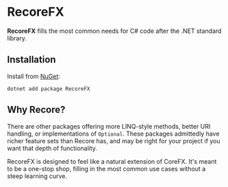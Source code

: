 # RecoreFX

**RecoreFX** fills the most common needs for C# code after the .NET standard library.

## Installation
Install from [NuGet](https://www.nuget.org/packages/RecoreFX/):

```
dotnet add package RecoreFX
```

## Why Recore?
There are other packages offering more LINQ-style methods, better URI handling, or implementations of `Optional`.
These packages admittedly have richer feature sets than Recore has, and may be right for your project if you want that depth of functionality.

RecoreFX is designed to feel like a natural extension of CoreFX.
It's meant to be a one-stop shop, filling in the most common use cases without a steep learning curve.